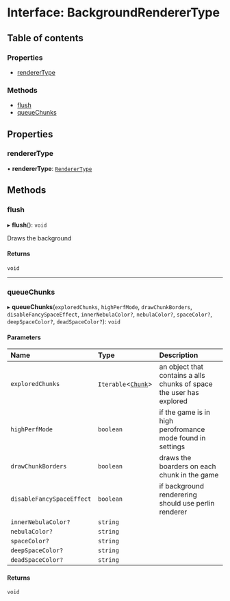 # Interface: BackgroundRendererType

## Table of contents

### Properties

- [rendererType](BackgroundRendererType.md#renderertype)

### Methods

- [flush](BackgroundRendererType.md#flush)
- [queueChunks](BackgroundRendererType.md#queuechunks)

## Properties

### rendererType

• **rendererType**: [`RendererType`](../README.md#renderertype-1)

## Methods

### flush

▸ **flush**(): `void`

Draws the background

#### Returns

`void`

___

### queueChunks

▸ **queueChunks**(`exploredChunks`, `highPerfMode`, `drawChunkBorders`, `disableFancySpaceEffect`, `innerNebulaColor?`, `nebulaColor?`, `spaceColor?`, `deepSpaceColor?`, `deadSpaceColor?`): `void`

#### Parameters

| Name | Type | Description |
| :------ | :------ | :------ |
| `exploredChunks` | `Iterable`<[`Chunk`](Chunk.md)\> | an object that contains a alls chunks of space the user has explored |
| `highPerfMode` | `boolean` | if the game is in high perofromance mode found in settings |
| `drawChunkBorders` | `boolean` | draws the boarders on each chunk in the game |
| `disableFancySpaceEffect` | `boolean` | if background renderering should use perlin renderer |
| `innerNebulaColor?` | `string` |  |
| `nebulaColor?` | `string` |  |
| `spaceColor?` | `string` |  |
| `deepSpaceColor?` | `string` |  |
| `deadSpaceColor?` | `string` |  |

#### Returns

`void`
